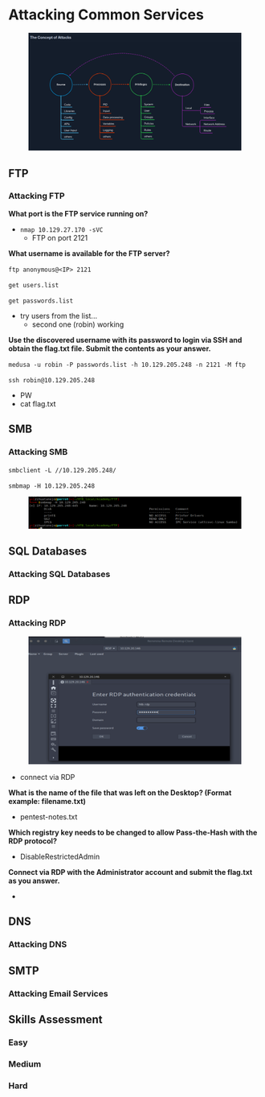 # Attacking Common Services

<figure><img src=".gitbook/assets/image (2) (1) (1) (1) (1).png" alt=""><figcaption></figcaption></figure>

## FTP

### Attacking FTP

**What port is the FTP service running on?**

* `nmap 10.129.27.170 -sVC`
  * FTP on port 2121

**What username is available for the FTP server?**

`ftp anonymous@<IP> 2121`

`get users.list`&#x20;

`get passwords.list`

* try users from the list...
  * second one (robin) working

**Use the discovered username with its password to login via SSH and obtain the flag.txt file. Submit the contents as your answer.**

`medusa -u robin -P passwords.list -h 10.129.205.248 -n 2121 -M ftp`

`ssh robin@10.129.205.248`

* PW
* cat flag.txt

## SMB

### Attacking SMB

`smbclient -L //10.129.205.248/`

`smbmap -H 10.129.205.248`

<figure><img src=".gitbook/assets/image (8) (1) (1).png" alt=""><figcaption></figcaption></figure>



## SQL Databases

### Attacking SQL Databases

## RDP

### Attacking RDP

<figure><img src=".gitbook/assets/image (1) (1) (1) (1) (1).png" alt=""><figcaption></figcaption></figure>

* connect via RDP

**What is the name of the file that was left on the Desktop? (Format example: filename.txt)**

* pentest-notes.txt

**Which registry key needs to be changed to allow Pass-the-Hash with the RDP protocol?**

* DisableRestrictedAdmin

**Connect via RDP with the Administrator account and submit the flag.txt as you answer.**

*

## DNS

### Attacking DNS

## SMTP

### Attacking Email Services

## Skills Assessment

### Easy

### Medium

### Hard
